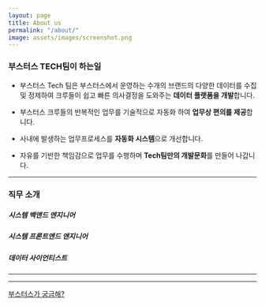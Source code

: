 ```yaml
---
layout: page
title: About us
permalink: "/about/"
image: assets/images/screenshot.png
---
```


### 부스터스 TECH팀이 하는일

* 부스터스 Tech 팀은 부스터스에서 운영하는 수개의 브랜드의 다양한 데이터를 수집 및 정제하여 크루들이 쉽고 빠른 의사결정을 도와주는 **데이터 플랫폼을 개발**합니다.

* 부스터스 크루들의 반복적인 업무를 기술적으로 자동화 하여 **업무상 편의를 제공**합니다.

* 사내에 발생하는 업무프로세스를 **자동화 시스템**으로 개선합니다.

* 자유를 기반한 책임감으로 업무를 수행하며 **Tech팀만의 개발문화**를 만들어 나갑니다.

***

### 직무 소개

##### 시스템 백앤드 엔지니어
>

##### 시스템 프론트앤드 엔지니어
>

##### 데이터 사이언티스트
>




*****
*****

[부스터스가 궁금해?](https://boosters.kr/)
